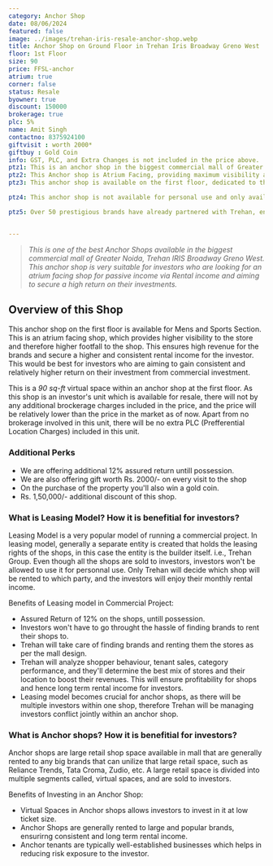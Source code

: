 ```yaml
---
category: Anchor Shop
date: 08/06/2024
featured: false
image: ../images/trehan-iris-resale-anchor-shop.webp
title: Anchor Shop on Ground Floor in Trehan Iris Broadway Greno West
floor: 1st Floor
size: 90
price: FFSL-anchor
atrium: true
corner: false
status: Resale
byowner: true
discount: 150000
brokerage: true
plc: 5%
name: Amit Singh
contactno: 8375924100
giftvisit : worth 2000*
giftbuy : Gold Coin
info: GST, PLC, and Extra Changes is not included in the price above.
ptz1: This is an anchor shop in the biggest commercial mall of Greater Noida, Trehan IRIS Broadway Greno West.
ptz2: This Anchor shop is Atrium Facing, providing maximum visibility and here higher footfall to the shop.
ptz3: This anchor shop is available on the first floor, dedicated to the mens and sports brand section. Trehan has a long list of mens and sports brands that can rent the shop.

ptz4: This anchor shop is not available for personal use and only available on lease-use model, where the builder has all the leasing rights of the shops.

ptz5: Over 50 prestigious brands have already partnered with Trehan, ensuring their presence in the mall upon its grand opening.


---
```


> _This is one of the best Anchor Shops available in the biggest commercial mall of Greater Noida, Trehan IRIS Broadway Greno West. This anchor shop is very suitable for investors who are looking for an atrium facing shop for passive income via Rental income and aiming to secure a high return on their investments._

## Overview of this Shop

This anchor shop on the first floor is available for Mens and Sports Section. This is an atrium facing shop, which provides higher visibility to the store and therefore higher footfall to the shop. This ensures high revenue for the brands and secure a higher and consistent rental income for the investor. This would be best for investors who are aiming to gain consistent and relatively higher return on their investment from commercial investment.

This is a _90 sq-ft_ virtual space within an anchor shop at the first floor. As this shop is an investor's unit which is available for resale, there will not by any additional brockerage charges included in the price, and the price will be relatively lower than the price in the market as of now. Apart from no brokerage involved in this unit, there will be no extra PLC (Prefferential Location Charges) included in this unit.

### Additional Perks
* We are offering additional 12% assured return untill possession.
* We are also offering gift worth Rs. 2000/- on every visit to the shop
* On the purchase of the property you'll also win a gold coin.
* Rs. 1,50,000/- additional discount of this shop.

### What is Leasing Model? How it is benefitial for investors?
Leasing Model is a very popular model of running a commercial project. In leasing model, generally a separate entity is created that holds the leasing rights of the shops, in this case the entity is the builder itself. i.e., Trehan Group. Even though all the shops are sold to investors, investors won't be allowed to use it for personnal use. Only Trehan will decide which shop will be rented to which party, and the investors will enjoy their monthly rental income.

Benefits of Leasing model in Commercial Project:
* Assured Return of 12% on the shops, untill possession.
* Investors won't have to go throught the hassle of finding brands to rent their shops to.
* Trehan will take care of finding brands and renting them the stores as per the mall design.
* Trehan will analyze shopper behaviour, tenant sales, category performance, and they'll determine the best mix of stores and their location to boost their revenues. This will ensure profitability for shops and hence long term rental income for investors.
* Leasing model becomes crucial for anchor shops, as there will be multiple investors within one shop, therefore Trehan will be managing investors conflict jointly within an anchor shop.

### What is Anchor shops? How it is benefitial for investors?
Anchor shops are large retail shop space available in mall that are generally rented to any big brands that can unilize that large retail space, such as Reliance Trends, Tata Croma, Zudio, etc. A large retail space is divided into multiple segments called, virtual spaces, and are sold to investors.

Benefits of Investing in an Anchor Shop:
* Virtual Spaces in Anchor shops allows investors to invest in it at low ticket size.
* Anchor Shops are generally rented to large and popular brands, ensurirng consistent and long term rental income.
* Anchor tenants are typically well-established businesses which helps in reducing risk exposure to the investor.
